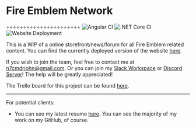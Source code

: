 # Fire Emblem Network
÷÷÷÷÷÷÷÷÷÷÷÷÷÷÷÷÷÷÷÷÷÷
![Angular CI](https://github.com/n7commanderjohn/fe-website/workflows/Angular%20CI/badge.svg)
![.NET Core CI](https://github.com/n7commanderjohn/fe-website/workflows/.NET%20Core%20CI/badge.svg)
![Website Deployment](https://github.com/n7commanderjohn/fe-website/workflows/Digital-Ocean-CD%20over%20SFTP/badge.svg)

This is a WIP of a online storefront/news/forum for all Fire Emblem related content.
You can find the currently deployed version of the website [here](http://fireemblemnetwork.com).

If you wish to join the team, feel free to contact me at n7cmdrjohn@gmail.com. Or you can join my [Slack Workspace](https://join.slack.com/t/n7s/shared_invite/zt-cw7z18z9-iZ4TNzSFwTrrbnZbry4foQ) or [Discord Server](https://discord.gg/Xnn9YtW)! The help will be greatly appreciated!

The Trello board for this project can be found [here](https://trello.com/b/MVtgQcaF).
***

For potential clients:
- You can see my latest resume [here](https://docs.google.com/document/d/1A9k6P_JAaqJTKUFrCu3yr_srgQjDmeGEhxd285DKLMw/). You can see the majority of my work on my GitHub, of course.
